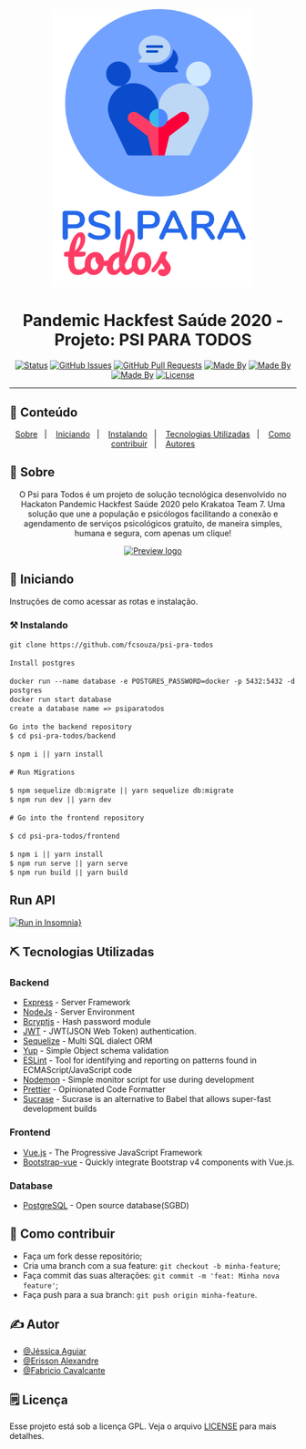 <p align="center">
  <a href="" rel="noopener">
 <img src=".github\logo.png" alt="Project logo" width=350px></a>
</p>

<h1 align="center">Pandemic Hackfest Saúde 2020 - Projeto: PSI PARA TODOS</h1>

<div align="center">

[![Status](https://img.shields.io/badge/status-active-success.svg)]()
[![GitHub Issues](https://img.shields.io/github/languages/count/fcsouza/psi-pra-todos)]()
[![GitHub Pull Requests](https://img.shields.io/github/last-commit/fcsouza/psi-pra-todos)]()
[![Made By](https://img.shields.io/badge/Developers-Erisson%20Alexandre-brightgreen)]()
[![Made By](https://img.shields.io/badge/-J%C3%A9ssica%20Aguiar-brightgreen)]()
[![Made By](https://img.shields.io/badge/-Fabr%C3%ADcio%20Cavalcante-brightgreen)]()
[![License](https://img.shields.io/badge/license-GPL-blue)](/LICENSE.gpl)

</div>

---


## 📝 Conteúdo
<p align="center">
<a href="#about">Sobre</a>&nbsp;&nbsp;&nbsp;|&nbsp;&nbsp;&nbsp;
<a href="#getting_started">Iniciando</a>&nbsp;&nbsp;&nbsp;|&nbsp;&nbsp;&nbsp;
<a href="#installing">Instalando</a>&nbsp;&nbsp;&nbsp;|&nbsp;&nbsp;&nbsp;
<a href="#built_using">Tecnologias Utilizadas</a>&nbsp;&nbsp;&nbsp;|&nbsp;&nbsp;&nbsp;
<a href="#contribute">Como contribuir</a>&nbsp;&nbsp;&nbsp;|&nbsp;&nbsp;&nbsp;
<a href="#authors">Autores</a>
</p>


## 🧐 Sobre <a name = "about"></a>

<p align="center">O Psi para Todos é um projeto de solução tecnológica desenvolvido no Hackaton Pandemic Hackfest Saúde 2020 pelo Krakatoa Team 7. Uma solução que une a população e psicólogos facilitando a conexão e agendamento de serviços psicológicos gratuito, de maneira simples, humana e segura, com apenas um clique!
    <br> 
</p>

<p align="center">
  <a href="" rel="noopener">
 <img width=650px src=".github\gif_video.gif" alt="Preview logo"></a>
</p>


## 🏁 Iniciando <a name = "getting_started"></a>

Instruções de como acessar as rotas e instalação.

### ⚒ Instalando <a name = "installing"></a>

```
git clone https://github.com/fcsouza/psi-pra-todos

Install postgres

docker run --name database -e POSTGRES_PASSWORD=docker -p 5432:5432 -d postgres
docker run start database
create a database name => psiparatodos

Go into the backend repository
$ cd psi-pra-todos/backend

$ npm i || yarn install

# Run Migrations

$ npm sequelize db:migrate || yarn sequelize db:migrate 
$ npm run dev || yarn dev

# Go into the frontend repository

$ cd psi-pra-todos/frontend

$ npm i || yarn install
$ npm run serve || yarn serve
$ npm run build || yarn build
```

## Run API

[![Run in Insomnia}](https://insomnia.rest/images/run.svg)](https://insomnia.rest/run/?label=Psi%20para%20Todos%20API's&uri=https%3A%2F%2Fgithub.com%2Ffcsouza%2Fpsi-pra-todos%2Fblob%2Fmaster%2F.github%2Fapi_acess.json)

## ⛏️ Tecnologias Utilizadas <a name = "built_using"></a>

### Backend
- [Express](https://expressjs.com/) - Server Framework
- [NodeJs](https://nodejs.org/en/) - Server Environment
- [Bcryptjs](https://www.npmjs.com/package/bcryptjs) - Hash password module
- [JWT](https://www.npmjs.com/package/jsonwebtoken) - JWT(JSON Web Token) authentication.
- [Sequelize](https://sequelize.org/) - Multi SQL dialect ORM 
- [Yup](https://github.com/jquense/yup) - Simple Object schema validation
- [ESLint](https://eslint.org/) -  Tool for identifying and reporting on patterns found in ECMAScript/JavaScript code
- [Nodemon](https://www.npmjs.com/package/nodemon) - Simple monitor script for use during development
- [Prettier](https://prettier.io/) - Opinionated Code Formatter
- [Sucrase](https://www.npmjs.com/package/sucrase) - Sucrase is an alternative to Babel that allows super-fast development builds

### Frontend
- [Vue.js](https://vuejs.org/) - The Progressive
JavaScript Framework
- [Bootstrap-vue](https://github.com/bootstrap-vue/bootstrap-vue) - Quickly integrate Bootstrap v4 components with Vue.js.

### Database
- [PostgreSQL](https://www.postgresql.org/) - Open source database(SGBD)

## 🤔 Como contribuir <a name = "contribute"></a>

- Faça um fork desse repositório;
- Cria uma branch com a sua feature: `git checkout -b minha-feature`;
- Faça commit das suas alterações: `git commit -m 'feat: Minha nova feature'`;
- Faça push para a sua branch: `git push origin minha-feature`.

## ✍️ Autor <a name = "authors"></a>

- [@Jéssica Aguiar](https://www.linkedin.com/in/jessika-aguiar)
- [@Erisson Alexandre](erisonalexandre12@gmail.com)
- [@Fabricio Cavalcante](https://www.linkedin.com/in/fabricio-cavalcante/)

## 🗒 Licença

Esse projeto está sob a licença GPL. Veja o arquivo [LICENSE](/LICENSE.gpl) para mais detalhes.